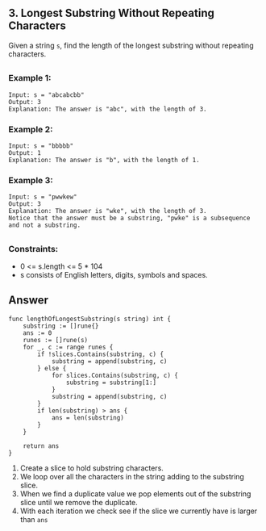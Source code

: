 ## 3. Longest Substring Without Repeating Characters

Given a string `s`, find the length of the longest substring without repeating characters.
##

### Example 1:
```
Input: s = "abcabcbb"
Output: 3
Explanation: The answer is "abc", with the length of 3.
```
### Example 2:
```
Input: s = "bbbbb"
Output: 1
Explanation: The answer is "b", with the length of 1.
```
### Example 3:
```
Input: s = "pwwkew"
Output: 3
Explanation: The answer is "wke", with the length of 3.
Notice that the answer must be a substring, "pwke" is a subsequence and not a substring.
```
##
### Constraints:

- 0 <= s.length <= 5 * 104
- s consists of English letters, digits, symbols and spaces.

## Answer
```
func lengthOfLongestSubstring(s string) int {
    substring := []rune{}
    ans := 0
    runes := []rune(s)
    for _, c := range runes {
        if !slices.Contains(substring, c) {
            substring = append(substring, c)
        } else {
            for slices.Contains(substring, c) {
                substring = substring[1:]
            }
            substring = append(substring, c)
        }
        if len(substring) > ans {
            ans = len(substring)
        }
    }

    return ans
}
```

1. Create a slice to hold substring characters. 
2. We loop over all the characters in the string adding to the substring slice. 
3. When we find a duplicate value we pop elements out of the substring slice until we remove the duplicate. 
5. With each iteration we check see if the slice we currently have is larger than `ans`